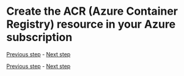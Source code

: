 # Create the ACR (Azure Container Registry) resource in your Azure subscription

[Previous step](step-11.md) - [Next step](step-13.md)





[Previous step](step-11.md) - [Next step](step-13.md)